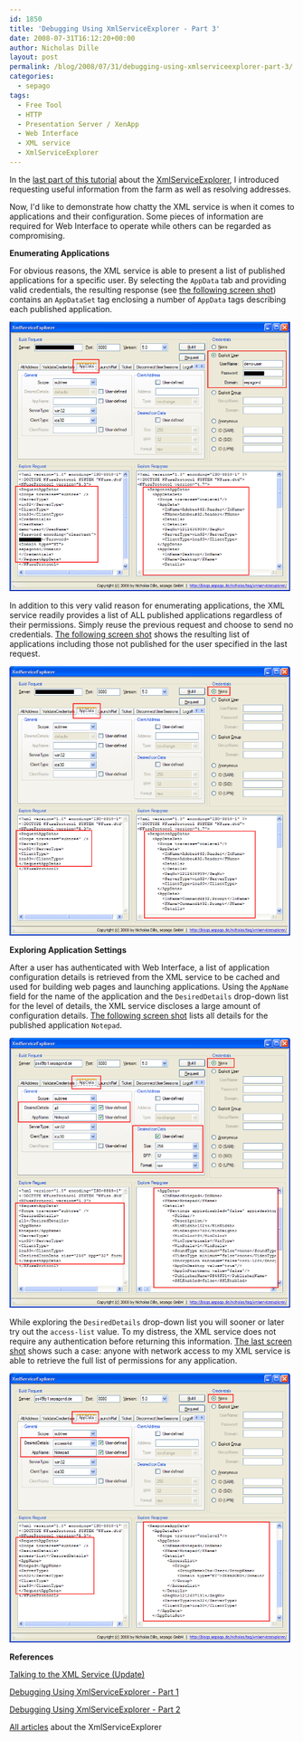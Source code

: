 ```yaml
---
id: 1850
title: 'Debugging Using XmlServiceExplorer - Part 3'
date: 2008-07-31T16:12:20+00:00
author: Nicholas Dille
layout: post
permalink: /blog/2008/07/31/debugging-using-xmlserviceexplorer-part-3/
categories:
  - sepago
tags:
  - Free Tool
  - HTTP
  - Presentation Server / XenApp
  - Web Interface
  - XML service
  - XmlServiceExplorer
---
```

In the [last part of this tutorial](/blog/2008/07/22/debugging-using-xmlserviceexplorer-part-1) about the [XmlServiceExplorer](/blog/tags#xmlserviceexplorer/), I introduced requesting useful information from the farm as well as resolving addresses.

Now, I'd like to demonstrate how chatty the XML service is when it comes to applications and their configuration. Some pieces of information are required for Web Interface to operate while others can be regarded as compromising.

<!--more-->

**Enumerating Applications**

For obvious reasons, the XML service is able to present a list of published applications for a specific user. By selecting the `AppData` tab and providing valid credentials, the resulting response (see [the following screen shot](/media/2008/07/AppData-User.png)) contains an `AppDataSet` tag enclosing a number of `AppData` tags describing each published application.

[![Request AppData information with user authentication](/media/2008/07/AppData-User.png)](/media/2008/07/AppData-User.png)

In addition to this very valid reason for enumerating applications, the XML service readily provides a list of ALL published applications regardless of their permissions. Simply reuse the previous request and choose to send no credentials. [The following screen shot](/media/2008/07/AppData-General.png) shows the resulting list of applications including those not published for the user specified in the last request.

[![Requesting AppData information without user authentication](/media/2008/07/AppData-General.png)](/media/2008/07/AppData-General.png)

**Exploring Application Settings**

After a user has authenticated with Web Interface, a list of application configuration details is retrieved from the XML service to be cached and used for building web pages and launching applications. Using the `AppName` field for the name of the application and the `DesiredDetails` drop-down list for the level of details, the XML service discloses a large amount of configuration details. [The following screen shot](/media/2008/07/AppData-Details.png) lists all details for the published application `Notepad`.

[![Requesting information for a specific application](/media/2008/07/AppData-Details.png)](/media/2008/07/AppData-Details.png)

While exploring the `DesiredDetails` drop-down list you will sooner or later try out the `access-list` value. To my distress, the XML service does not require any authentication before returning this information. [The last screen shot](/media/2008/07/AppData-Access-List.png) shows such a case: anyone with network access to my XML service is able to retrieve the full list of permissions for any application.

[![Request access lists for a specific application](/media/2008/07/AppData-Access-List.png)](/media/2008/07/AppData-Access-List.png)

**References**

[Talking to the XML Service (Update)](/blog/2008/07/17/talking-to-the-xml-service-update)

[Debugging Using XmlServiceExplorer - Part 1](/blog/2008/07/22/debugging-using-xmlserviceexplorer-part-1)

[Debugging Using XmlServiceExplorer - Part 2](/blog/2008/07/24/debugging-using-xmlserviceexplorer-part-2)

[All articles](/blog/tags#xmlserviceexplorer/) about the XmlServiceExplorer
